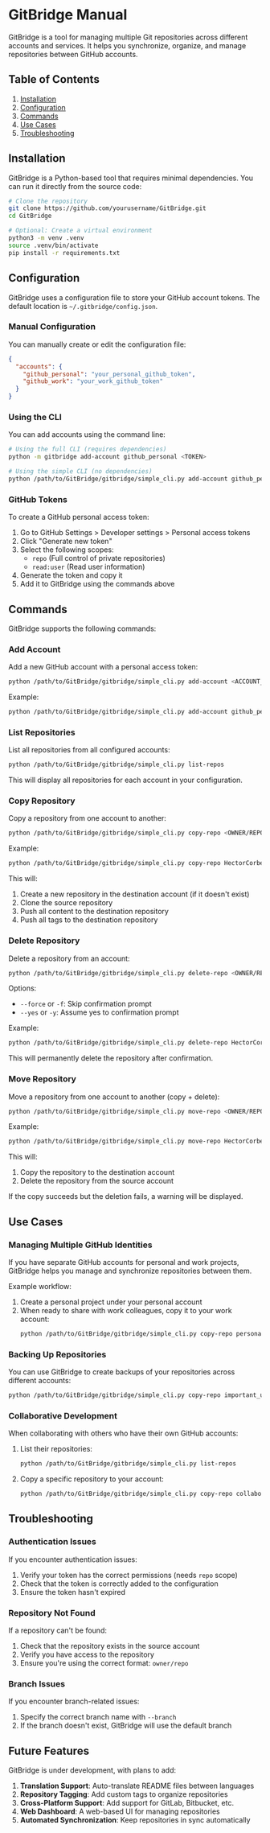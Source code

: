 # GitBridge Manual

GitBridge is a tool for managing multiple Git repositories across different accounts and services. It helps you synchronize, organize, and manage repositories between GitHub accounts.

## Table of Contents

1. [Installation](#installation)
2. [Configuration](#configuration)
3. [Commands](#commands)
4. [Use Cases](#use-cases)
5. [Troubleshooting](#troubleshooting)

## Installation

GitBridge is a Python-based tool that requires minimal dependencies. You can run it directly from the source code:

```bash
# Clone the repository
git clone https://github.com/yourusername/GitBridge.git
cd GitBridge

# Optional: Create a virtual environment
python3 -m venv .venv
source .venv/bin/activate
pip install -r requirements.txt
```

## Configuration

GitBridge uses a configuration file to store your GitHub account tokens. The default location is `~/.gitbridge/config.json`.

### Manual Configuration

You can manually create or edit the configuration file:

```json
{
  "accounts": {
    "github_personal": "your_personal_github_token",
    "github_work": "your_work_github_token"
  }
}
```

### Using the CLI

You can add accounts using the command line:

```bash
# Using the full CLI (requires dependencies)
python -m gitbridge add-account github_personal <TOKEN>

# Using the simple CLI (no dependencies)
python /path/to/GitBridge/gitbridge/simple_cli.py add-account github_personal <TOKEN>
```

### GitHub Tokens

To create a GitHub personal access token:

1. Go to GitHub Settings > Developer settings > Personal access tokens
2. Click "Generate new token"
3. Select the following scopes:
   - `repo` (Full control of private repositories)
   - `read:user` (Read user information)
4. Generate the token and copy it
5. Add it to GitBridge using the commands above

## Commands

GitBridge supports the following commands:

### Add Account

Add a new GitHub account with a personal access token:

```bash
python /path/to/GitBridge/gitbridge/simple_cli.py add-account <ACCOUNT_NAME> <TOKEN>
```

Example:
```bash
python /path/to/GitBridge/gitbridge/simple_cli.py add-account github_personal YOUR_GITHUB_TOKEN
```

### List Repositories

List all repositories from all configured accounts:

```bash
python /path/to/GitBridge/gitbridge/simple_cli.py list-repos
```

This will display all repositories for each account in your configuration.

### Copy Repository

Copy a repository from one account to another:

```bash
python /path/to/GitBridge/gitbridge/simple_cli.py copy-repo <OWNER/REPO> --source <SOURCE_ACCOUNT> --dest <DEST_ACCOUNT> [--branch <BRANCH>]
```

Example:
```bash
python /path/to/GitBridge/gitbridge/simple_cli.py copy-repo HectorCorbellini/lovableTranslator --source HectorCorbellini --dest ukoquique
```

This will:
1. Create a new repository in the destination account (if it doesn't exist)
2. Clone the source repository
3. Push all content to the destination repository
4. Push all tags to the destination repository

### Delete Repository

Delete a repository from an account:

```bash
python /path/to/GitBridge/gitbridge/simple_cli.py delete-repo <OWNER/REPO> --account <ACCOUNT_NAME> [--force] [--yes]
```

Options:
- `--force` or `-f`: Skip confirmation prompt
- `--yes` or `-y`: Assume yes to confirmation prompt

Example:
```bash
python /path/to/GitBridge/gitbridge/simple_cli.py delete-repo HectorCorbellini/old-project --account HectorCorbellini
```

This will permanently delete the repository after confirmation.

### Move Repository

Move a repository from one account to another (copy + delete):

```bash
python /path/to/GitBridge/gitbridge/simple_cli.py move-repo <OWNER/REPO> --source <SOURCE_ACCOUNT> --dest <DEST_ACCOUNT> [--branch <BRANCH>]
```

Example:
```bash
python /path/to/GitBridge/gitbridge/simple_cli.py move-repo HectorCorbellini/portfolio-vercel --source HectorCorbellini --dest ukoquique
```

This will:
1. Copy the repository to the destination account
2. Delete the repository from the source account

If the copy succeeds but the deletion fails, a warning will be displayed.

## Use Cases

### Managing Multiple GitHub Identities

If you have separate GitHub accounts for personal and work projects, GitBridge helps you manage and synchronize repositories between them.

Example workflow:
1. Create a personal project under your personal account
2. When ready to share with work colleagues, copy it to your work account:
   ```bash
   python /path/to/GitBridge/gitbridge/simple_cli.py copy-repo personal_user/project --source github_personal --dest github_work
   ```

### Backing Up Repositories

You can use GitBridge to create backups of your repositories across different accounts:

```bash
python /path/to/GitBridge/gitbridge/simple_cli.py copy-repo important_user/important_project --source github_main --dest github_backup
```

### Collaborative Development

When collaborating with others who have their own GitHub accounts:

1. List their repositories:
   ```bash
   python /path/to/GitBridge/gitbridge/simple_cli.py list-repos
   ```

2. Copy a specific repository to your account:
   ```bash
   python /path/to/GitBridge/gitbridge/simple_cli.py copy-repo collaborator/project --source collaborator_account --dest my_account
   ```

## Troubleshooting

### Authentication Issues

If you encounter authentication issues:

1. Verify your token has the correct permissions (needs `repo` scope)
2. Check that the token is correctly added to the configuration
3. Ensure the token hasn't expired

### Repository Not Found

If a repository can't be found:

1. Check that the repository exists in the source account
2. Verify you have access to the repository
3. Ensure you're using the correct format: `owner/repo`

### Branch Issues

If you encounter branch-related issues:

1. Specify the correct branch name with `--branch`
2. If the branch doesn't exist, GitBridge will use the default branch

## Future Features

GitBridge is under development, with plans to add:

1. **Translation Support**: Auto-translate README files between languages
2. **Repository Tagging**: Add custom tags to organize repositories
3. **Cross-Platform Support**: Add support for GitLab, Bitbucket, etc.
4. **Web Dashboard**: A web-based UI for managing repositories
5. **Automated Synchronization**: Keep repositories in sync automatically
